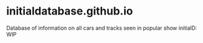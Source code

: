 # initialdatabase.github.io
Database of information on all cars and tracks seen in popular show initialD: WIP
